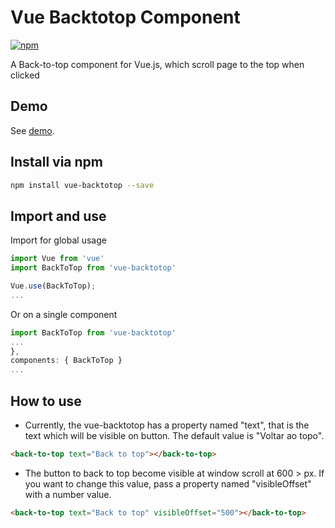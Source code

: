 # Vue Backtotop Component

[![npm](https://img.shields.io/npm/v/vue-backtotop.svg)](https://www.npmjs.com/package/vue-backtotop)

A Back-to-top component for Vue.js, which scroll page to the top when clicked

## Demo

See [demo](http://caiofsouza.github.io/vue-backtotop/example).

## Install via npm

```bash
npm install vue-backtotop --save
```

## Import and use

Import for global usage
```javascript
import Vue from 'vue'
import BackToTop from 'vue-backtotop'

Vue.use(BackToTop);
...
```

Or on a single component
```javascript
import BackToTop from 'vue-backtotop'
...
},
components: { BackToTop }
...
```

## How to use


* Currently, the vue-backtotop has a property named "text", that is the text which will be visible on button. The default value is "Voltar ao topo".

```html
<back-to-top text="Back to top"></back-to-top>
```

* The button to back to top become visible at window scroll at 600 > px. If you want to change this value, pass a property named "visibleOffset" with a number value. 

```html
<back-to-top text="Back to top" visibleOffset="500"></back-to-top>
```



